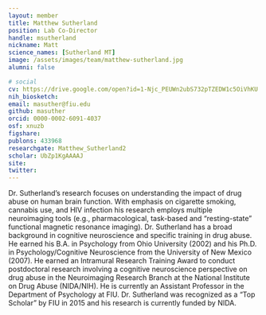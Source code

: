 ```yaml
---
layout: member
title: Matthew Sutherland
position: Lab Co-Director
handle: msutherland
nickname: Matt
science_names: [Sutherland MT]
image: /assets/images/team/matthew-sutherland.jpg
alumni: false

# social
cv: https://drive.google.com/open?id=1-Njc_PEUWn2ubS732pTZEDW1c5OiVhKU
nih_biosketch:
email: masuther@fiu.edu
github: masuther
orcid: 0000-0002-6091-4037
osf: xnuzb
figshare:
publons: 433968
researchgate: Matthew_Sutherland2
scholar: UbZp1KgAAAAJ
site:
twitter:
---
```


Dr. Sutherland’s research focuses on understanding the impact of drug abuse on human brain function. With emphasis on cigarette smoking, cannabis use, and HIV infection his research employs multiple neuroimaging tools (e.g., pharmacological, task-based and “resting-state” functional magnetic resonance imaging). Dr. Sutherland has a broad background in cognitive neuroscience and specific training in drug abuse. He earned his B.A. in Psychology from Ohio University (2002) and his Ph.D. in Psychology/Cognitive Neuroscience from the University of New Mexico (2007). He earned an Intramural Research Training Award to conduct postdoctoral research involving a cognitive neuroscience perspective on drug abuse in the Neuroimaging Research Branch at the National Institute on Drug Abuse (NIDA/NIH). He is currently an Assistant Professor in the Department of Psychology at FIU. Dr. Sutherland was recognized as a “Top Scholar” by FIU in 2015 and his research is currently funded by NIDA.
